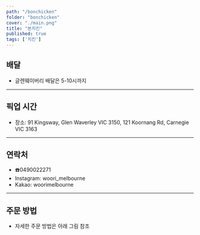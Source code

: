 ```yaml
---
path: "/bonchicken"
folder: "bonchicken"
cover: "./main.png"
title: "본치킨"
published: true
tags: ['치킨']
---
```


## 배달
- 글렌웨이버리 배달은 5-10시까지

---

## 픽업 시간
- 장소:  91 Kingsway, Glen Waverley VIC 3150, 
121 Koornang Rd, Carnegie VIC 3163

---

## 연락처
- ☎️0490022271
- Instagram: woori_melbourne
- Kakao: woorimelbourne 

---

## 주문 방법
- 자세한 주문 방법은 아래 그림 참조
